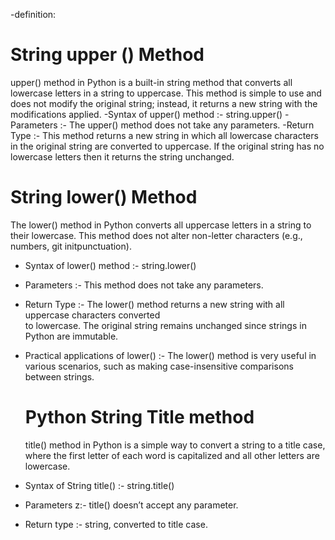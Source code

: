 -definition:

# String upper () Method

upper() method in Python is a built-in string method that converts all lowercase letters in a string to uppercase. This method is simple to use and does not modify the original string; instead, it returns a new string with the modifications applied.
-Syntax of upper() method :- string.upper()
-Parameters :- The upper() method does not take any parameters.
-Return Type :- This method returns a new string in which all lowercase characters in the original
string are converted to uppercase. If the original string has no lowercase letters then it returns the string unchanged.

# String lower() Method

The lower() method in Python converts all uppercase letters in a string to their lowercase. This method does not alter non-letter characters (e.g., numbers, git initpunctuation).

- Syntax of lower() method :- string.lower()
- Parameters :- This method does not take any parameters.
- Return Type :- The lower() method returns a new string with all uppercase characters converted  
   to lowercase. The original string remains unchanged since strings in Python are immutable.
- Practical applications of lower() :- The lower() method is very useful in various scenarios, such
  as making case-insensitive comparisons between strings.

  # Python String Title method

  title() method in Python is a simple way to convert a string to a title case, where the first letter of each word is capitalized and all other letters are lowercase.

- Syntax of String title() :- string.title()
- Parameters z:- title() doesn’t accept any parameter.
- Return type :- string, converted to title case.
